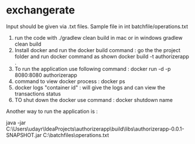 # exchangerate

Input should be given via .txt files. Sample file in int batchfile/operations.txt

1) run the code with ./gradlew clean build in mac 
    or in windows gradlew clean build
2) Install docker and run the docker build command : go the the project folder and run docker command as shown
   docker build -t authorizerapp .
3) To run the application use following command :
   docker run -d -p 8080:8080 authorizerapp
4) command to view docker process : docker ps   
5) docker logs "container id" : will give the logs and can view the transactions
   status
6) TO shut down the docker use command : docker shutdown name

Another way to run the application is :

java -jar C:\Users\udayr\IdeaProjects\authorizerapp\build\libs\authorizerapp-0.0.1-SNAPSHOT.jar C:\batchfiles\operations.txt